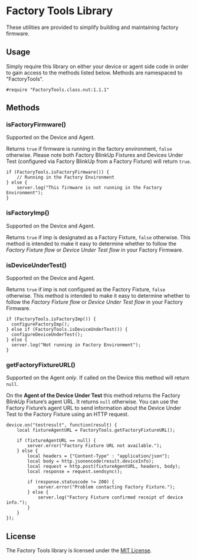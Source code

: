 # Factory Tools Library

These utilities are provided to simplify building and maintaining factory firmware.

## Usage

Simply require this library on either your device or agent side code in order to gain access to the methods listed below. Methods are namespaced to "FactoryTools".

```Squirrel
#require "FactoryTools.class.nut:1.1.1"
```

## Methods

### isFactoryFirmware()

Supported on the Device and Agent.

Returns `true` if firmware is running in the factory environment, `false` otherwise. Please note both Factory BlinkUp Fixtures and Devices Under Test (configured via Factory BlinkUp from a Factory Fixture) will return `true`.

```Squirrel
if (FactoryTools.isFactoryFirmware()) {
    // Running in the Factory Environment
} else {
    server.log("This firmware is not running in the Factory Environment");
}
```

### isFactoryImp()

Supported on the Device and Agent.

Returns `true` if imp is designated as a Factory Fixture, `false` otherwise. This method is intended to make it easy to determine whether to follow the *Factory Fixture flow* or *Device Under Test flow* in your Factory Firmware.

### isDeviceUnderTest()

Supported on the Device and Agent.

Returns `true` if imp is not configured as the Factory Fixture, `false` otherwise. This method is intended to make it easy to determine whether to follow the *Factory Fixture flow* or *Device Under Test flow* in your Factory Firmware.

```Squirrel
if (FactoryTools.isFactoryImp()) {
  configureFactoryImp();
} else if (FactoryTools.isDeviceUnderTest()) {
  configureDeviceUnderTest();
} else {
  server.log("Not running in Factory Environment");
}
```

### getFactoryFixtureURL()

Supported on the Agent *only*.  If called on the Device this method will return `null`.

On the **Agent of the Device Under Test** this method returns the Factory BlinkUp Fixture’s agent URL. It returns `null` otherwise. You can use the Factory Fixture’s agent URL to send information about the Device Under Test to the Factory Fixture using an HTTP request.

```Squirrel
device.on("testresult", function(result) {
    local fixtureAgentURL = FactoryTools.getFactoryFixtureURL();

    if (fixtureAgentURL == null) {
        server.error("Factory Fixture URL not available.");
    } else {
        local headers = {"Content-Type" : "application/json"};
        local body = http.jsonencode(result.deviceInfo);
        local request = http.post(fixtureAgentURL, headers, body);
        local response = request.sendsync();

        if (response.statuscode != 200) {
            server.error("Problem contacting Factory Fixture.");
        } else {
            server.log("Factory Fixture confirmed receipt of device info.");
        }
    }
});
```

## License

The Factory Tools library is licensed under the [MIT License](./LICENSE).
